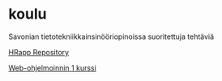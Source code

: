 # koulu
Savonian tietotekniikkainsinööriopinoissa suoritettuja tehtäviä

[HRapp Repository](https://github.com/AinoRuu/HRapp)

[Web-ohjelmoinnin 1 kurssi](https://github.com/AinoRuu/WEB-1)
